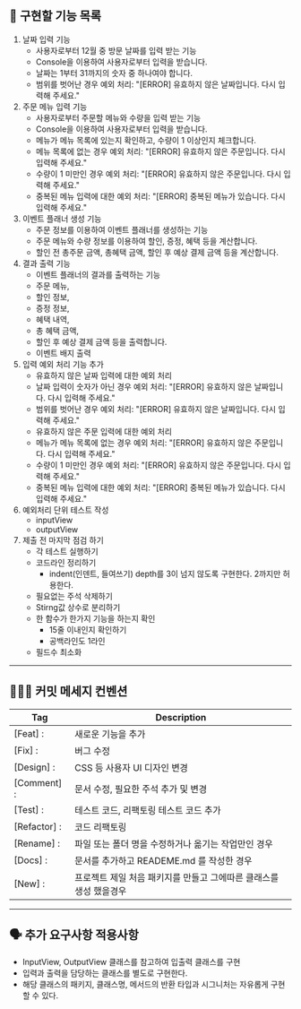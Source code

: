 ## 🎄 구현할 기능 목록

1. 날짜 입력 기능
    - 사용자로부터 12월 중 방문 날짜를 입력 받는 기능
    - Console을 이용하여 사용자로부터 입력을 받습니다.
    - 날짜는 1부터 31까지의 숫자 중 하나여야 합니다.
    - 범위를 벗어난 경우 예외 처리: "[ERROR] 유효하지 않은 날짜입니다. 다시 입력해 주세요."
2. 주문 메뉴 입력 기능
    - 사용자로부터 주문할 메뉴와 수량을 입력 받는 기능
    - Console을 이용하여 사용자로부터 입력을 받습니다.
    - 메뉴가 메뉴 목록에 있는지 확인하고, 수량이 1 이상인지 체크합니다.
    - 메뉴 목록에 없는 경우 예외 처리: "[ERROR] 유효하지 않은 주문입니다. 다시 입력해 주세요."
    - 수량이 1 미만인 경우 예외 처리: "[ERROR] 유효하지 않은 주문입니다. 다시 입력해 주세요."
    - 중복된 메뉴 입력에 대한 예외 처리: "[ERROR] 중복된 메뉴가 있습니다. 다시 입력해 주세요."
3. 이벤트 플래너 생성 기능
    - 주문 정보를 이용하여 이벤트 플래너를 생성하는 기능
    - 주문 메뉴와 수량 정보를 이용하여 할인, 증정, 혜택 등을 계산합니다.
    - 할인 전 총주문 금액, 총혜택 금액, 할인 후 예상 결제 금액 등을 계산합니다.
4. 결과 출력 기능
    - 이벤트 플래너의 결과를 출력하는 기능
    - 주문 메뉴,
    - 할인 정보,
    - 증정 정보,
    - 혜택 내역,
    - 총 혜택 금액,
    - 할인 후 예상 결제 금액 등을 출력합니다.
    - 이벤트 배지 출력
5. 입력 예외 처리 기능 추가
    - 유효하지 않은 날짜 입력에 대한 예외 처리
    - 날짜 입력이 숫자가 아닌 경우 예외 처리: "[ERROR] 유효하지 않은 날짜입니다. 다시 입력해 주세요."
    - 범위를 벗어난 경우 예외 처리: "[ERROR] 유효하지 않은 날짜입니다. 다시 입력해 주세요."
    - 유효하지 않은 주문 입력에 대한 예외 처리
    - 메뉴가 메뉴 목록에 없는 경우 예외 처리: "[ERROR] 유효하지 않은 주문입니다. 다시 입력해 주세요."
    - 수량이 1 미만인 경우 예외 처리: "[ERROR] 유효하지 않은 주문입니다. 다시 입력해 주세요."
    - 중복된 메뉴 입력에 대한 예외 처리: "[ERROR] 중복된 메뉴가 있습니다. 다시 입력해 주세요."
6. 예외처리 단위 테스트 작성
    - inputView
    - outputView
7. 제출 전 마지막 점검 하기
    - 각 테스트 실행하기
    - 코드라인 정리하기
        - indent(인덴트, 들여쓰기) depth를 3이 넘지 않도록 구현한다. 2까지만 허용한다.
    - 필요없는 주석 삭제하기
    - Stirng값 상수로 분리하기
    - 한 함수가 한가지 기능을 하는지 확인
        - 15줄 이내인지 확인하기
        - 공백라인도 1라인
    - 필드수 최소화

---

## 👩🏻‍💻 ‍커밋 메세지 컨벤션

| Tag          | Description                   |
|--------------|-------------------------------|
| [Feat] :     | 새로운 기능을 추가                    |
| [Fix] :      | 버그 수정                         |
| [Design] :   | CSS 등 사용자 UI 디자인 변경           |
| [Comment] :  | 문서 수정, 필요한 주석 추가 및 변경         |
| [Test] :     | 테스트 코드, 리팩토링 테스트 코드 추가        |
| [Refactor] : | 코드 리팩토링                       |
| [Rename] :   | 파일 또는 폴더 명을 수정하거나 옮기는 작업만인 경우 |
| [Docs] :     | 문서를 추가하고 READEME.md 를 작성한 경우  |
| [New] :      | 프로젝트 제일 처음  패키지를 만들고 그에따른 클래스를 생성 했을경우  |


---

## 🗣️ 추가 요구사항 적용사항

- InputView, OutputView 클래스를 참고하여 입출력 클래스를 구현
- 입력과 출력을 담당하는 클래스를 별도로 구현한다.
- 해당 클래스의 패키지, 클래스명, 메서드의 반환 타입과 시그니처는 자유롭게 구현할 수 있다.
